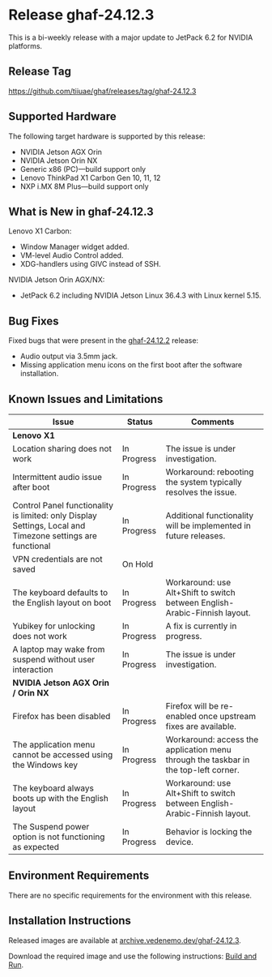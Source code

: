 <!--
    Copyright 2022-2025 TII (SSRC) and the Ghaf contributors
    SPDX-License-Identifier: CC-BY-SA-4.0
-->

# Release ghaf-24.12.3

This is a bi-weekly release with a major update to JetPack 6.2 for NVIDIA platforms.


## Release Tag

<https://github.com/tiiuae/ghaf/releases/tag/ghaf-24.12.3>


## Supported Hardware

The following target hardware is supported by this release:

* NVIDIA Jetson AGX Orin
* NVIDIA Jetson Orin NX
* Generic x86 (PC)—build support only
* Lenovo ThinkPad X1 Carbon Gen 10, 11, 12
* NXP i.MX 8M Plus—build support only


## What is New in ghaf-24.12.3


Lenovo X1 Carbon:

  * Window Manager widget added.
  * VM-level Audio Control added.
  * XDG-handlers using GIVC instead of SSH.


NVIDIA Jetson Orin AGX/NX:

  * JetPack 6.2 including NVIDIA Jetson Linux 36.4.3 with Linux kernel 5.15.


## Bug Fixes

Fixed bugs that were present in the [ghaf-24.12.2](../release_notes/ghaf-24.12.2.md) release:

* Audio output via 3.5mm jack.
* Missing application menu icons on the first boot after the software installation.


## Known Issues and Limitations

| Issue           | Status      | Comments                             |
|-----------------|-------------|--------------------------------------|
| **Lenovo X1**  |  |  |
| Location sharing does not work  | In Progress | The issue is under investigation. |
| Intermittent audio issue after boot  | In Progress | Workaround: rebooting the system typically resolves the issue. |
| Control Panel functionality is limited: only Display Settings, Local and Timezone settings are functional | In Progress | Additional functionality will be implemented in future releases. |
| VPN credentials are not saved  | On Hold |  |
| The keyboard defaults to the English layout on boot | In Progress | Workaround: use Alt+Shift to switch between English-Arabic-Finnish layout. |
| Yubikey for unlocking does not work | In Progress | A fix is currently in progress. |
| A laptop may wake from suspend without user interaction | In Progress | The issue is under investigation. |
| **NVIDIA Jetson AGX Orin / Orin NX**  |  |  |
| Firefox has been disabled | In Progress | Firefox will be re-enabled once upstream fixes are available. |
| The application menu cannot be accessed using the Windows key | In Progress | Workaround: access the application menu through the taskbar in the top-left corner. |
| The keyboard always boots up with the English layout | In Progress | Workaround: use Alt+Shift to switch between English-Arabic-Finnish layout. |
| The Suspend power option is not functioning as expected | In Progress | Behavior is locking the device. |


## Environment Requirements

There are no specific requirements for the environment with this release.


## Installation Instructions

Released images are available at [archive.vedenemo.dev/ghaf-24.12.3](https://archive.vedenemo.dev/ghaf-24.12.3/).

Download the required image and use the following instructions: [Build and Run](../ref_impl/build_and_run.md).
